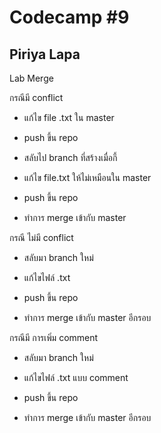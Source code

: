 # Codecamp #9
##  Piriya Lapa

Lab Merge

กรณีมี conflict

- แก้ไข file .txt ใน master

- push ขึ้น repo

- สลับไป branch ที่สร้างเมื่อกี้

- แก้ไข file.txt ให้ไม่เหมือนใน master

- push ขึ้น repo

- ทำการ merge เข้ากับ master

กรณี ไม่มี conflict

- สลับมา branch ใหม่

- แก้ไขไฟล์ .txt

- push ขึ้น repo

- ทำการ merge เข้ากับ master อีกรอบ

กรณีมี การเพิ่ม comment

- สลับมา branch ใหม่

- แก้ไขไฟล์ .txt แบบ comment

- push ขึ้น repo

- ทำการ merge เข้ากับ master อีกรอบ
